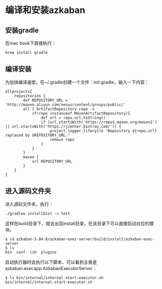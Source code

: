 # 编译和安装azkaban



## 安装gradle

在mac book下直接执行：
```
brew install gradle
```

## 编译安装

为加快编译速度，在~/.gradle创建一个文件：init.gradle，输入一下内容：
```
allprojects{
    repositories {
        def REPOSITORY_URL = 'http://maven.aliyun.com/nexus/content/groups/public/'
        all { ArtifactRepository repo ->
            if(repo instanceof MavenArtifactRepository){
                def url = repo.url.toString()
                if (url.startsWith('https://repo1.maven.org/maven2') || url.startsWith('https://jcenter.bintray.com/')) {
                    project.logger.lifecycle "Repository ${repo.url} replaced by $REPOSITORY_URL."
                    remove repo
                }
            }
        }
        maven {
            url REPOSITORY_URL
        }
    }
}
```

## 进入源码文件夹
进入源码文件夹，执行：
```
./gradlew installDist -x test
```

这样在build目录下，就会出现install目录，在该目录下可以直接启动对应的模块。

```shell
$ cd azkaban-3.84.0/azkaban-exec-server/build/install/azkaban-exec-server
$ ls
bin  conf  lib  plugins
```

启动执行器时会执行以下脚本，可以看到主类是azkaban.execapp.AzkabanExecutorServer：

```shell
$ ls bin/internal/internal-start-executor.sh 
bin/internal/internal-start-executor.sh
```

